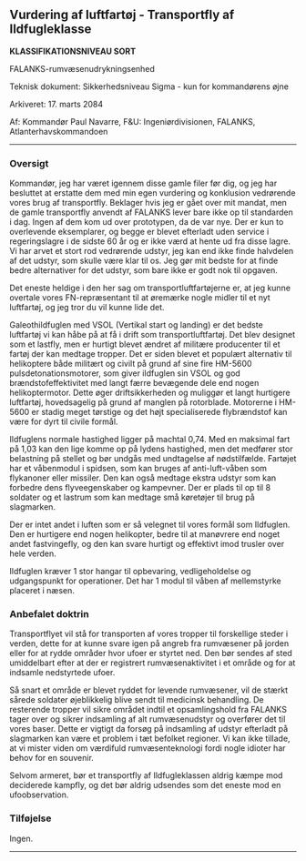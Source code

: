 ## Vurdering af luftfartøj - Transportfly af Ildfugleklasse

**KLASSIFIKATIONSNIVEAU SORT**

FALANKS-rumvæsenudrykningsenhed

Teknisk dokument: Sikkerhedsniveau Sigma - kun for kommandørens øjne

Arkiveret: 17. marts 2084

Af: Kommandør Paul Navarre, F&U: Ingeniørdivisionen, FALANKS,
Atlanterhavskommandoen

------------------------------------------------------------------------

### Oversigt

Kommandør, jeg har været igennem disse gamle filer før dig, og jeg har
besluttet at erstatte dem med min egen vurdering og konklusion
vedrørende vores brug af transportfly. Beklager hvis jeg er gået over
mit mandat, men de gamle transportfly anvendt af FALANKS lever bare ikke
op til standarden i dag. Ingen af dem kom ud over prototypen, da de var
nye. Der er kun to overlevende eksemplarer, og begge er blevet efterladt
uden service i regeringslagre i de sidste 60 år og er ikke værd at hente
ud fra disse lagre. Vi har arvet et stort rod vedrørende udstyr, jeg kan
end ikke finde halvdelen af det udstyr, som skulle være klar til os. Jeg
gør mit bedste for at finde bedre alternativer for det udstyr, som bare
ikke er godt nok til opgaven.

Det eneste heldige i den her sag om transportluftfartøjerne er, at jeg
kunne overtale vores FN-repræsentant til at øremærke nogle midler til et
nyt luftfartøj, og jeg tror du vil kunne lide det.

Galeothildfuglen med VSOL (Vertikal start og landing) er det bedste
luftfartøj vi kan håbe på at få i drift som transportluftfartøj. Det
blev designet som et lastfly, men er hurtigt blevet ændret af militære
producenter til et fartøj der kan medtage tropper. Det er siden blevet
et populært alternativ til helikoptere både militært og civilt på grund
af sine fire HM-5600 pulsdetonationsmotorer, som giver ildfuglen sin
VSOL og god brændstofeffektivitet med langt færre bevægende dele end
nogen helikoptermotor. Dette øger driftsikkerheden og muliggør et langt
hurtigere luftfartøj, hovedsagelig på grund af manglen på rotorblade.
Motorerne i HM-5600 er stadig meget tørstige og det højt specialiserede
flybrændstof kan være for dyrt til civile formål.

Ildfuglens normale hastighed ligger på machtal 0,74. Med en maksimal
fart på 1,03 kan den lige komme op på lydens hastighed, men det medfører
stor belastning på stellet og bør undgås med undtagelse af nødstilfælde.
Fartøjet har et våbenmodul i spidsen, som kan bruges af anti-luft-våben
som flykanoner eller missiler. Den kan også medtage ekstra udstyr som
kan forbedre dens flyveegenskaber og kampevner. Der er plads til op til
8 soldater og et lastrum som kan medtage små køretøjer til brug på
slagmarken.

Der er intet andet i luften som er så velegnet til vores formål som
Ildfuglen. Den er hurtigere end nogen helikopter, bedre til at manøvrere
end noget andet fastvingefly, og den kan svare hurtigt og effektivt imod
trusler over hele verden.

Ildfuglen kræver 1 stor hangar til opbevaring, vedligeholdelse og
udgangspunkt for operationer. Det har 1 modul til våben af mellemstyrke
placeret i næsen.

### Anbefalet doktrin

Transportflyet vil stå for transporten af vores tropper til forskellige
steder i verden, dette for at kunne svare igen på angreb fra rumvæsener
på jorden eller for at rydde områder hvor ufoer er styrtet ned. Den bør
sendes af sted umiddelbart efter at der er registrert rumvæsenaktivitet
i et område og for at indsamle nedstyrtede ufoer.

Så snart et område er blevet ryddet for levende rumvæsener, vil de
stærkt sårede soldater øjeblikkelig blive sendt til medicinsk
behandling. De resterende tropper vil sikre området indtil et
opsamlingshold fra FALANKS tager over og sikrer indsamling af alt
rumvæsenudstyr og overfører det til vores baser. Dette er vigtigt da
forsøg på indsamling af udstyr efterladt på slagmarken kan være et
problem i tæt befolket regioner. Vi kan ikke tillade, at vi mister viden
om værdifuld rumvæsenteknologi fordi nogle idioter har behov for en
souvenir.

Selvom armeret, bør et transportfly af Ildfugleklassen aldrig kæmpe mod
deciderede kampfly, og det bør aldrig udsendes som det eneste mod en
ufoobservation.

### Tilføjelse

Ingen.

------------------------------------------------------------------------